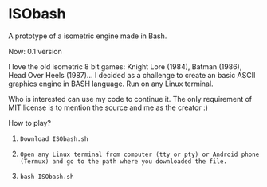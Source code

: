 # ISObash
A prototype of a isometric engine made in Bash.

Now: 0.1 version

I love the old isometric 8 bit games: Knight Lore (1984), Batman (1986), Head Over Heels (1987)... 
I decided as a challenge to create an basic ASCII graphics engine in BASH language. Run on any Linux terminal.

Who is interested can use my code to continue it. The only requirement of MIT license is to mention the source and me as the creator :)

How to play?

1.     Download ISObash.sh
3.     Open any Linux terminal from computer (tty or pty) or Android phone (Termux) and go to the path where you downloaded the file.
4.     bash ISObash.sh

